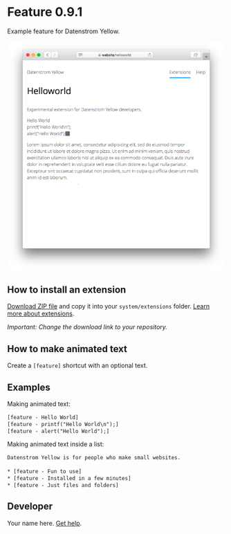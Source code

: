 # Feature 0.9.1

Example feature for Datenstrom Yellow.

<p align="center"><img src="SCREENSHOT.png" alt="Screenshot"></p>

## How to install an extension

[Download ZIP file](https://github.com/datenstrom/yellow-example-feature/archive/refs/heads/main.zip) and copy it into your `system/extensions` folder. [Learn more about extensions](https://github.com/annaesvensson/yellow-update).

*Important: Change the download link to your repository.*

## How to make animated text

Create a `[feature]` shortcut with an optional text. 

## Examples

Making animated text:

    [feature - Hello World]
    [feature - printf("Hello World\n");]
    [feature - alert("Hello World");]  

Making animated text inside a list:

    Datenstrom Yellow is for people who make small websites.
    
    * [feature - Fun to use]
    * [feature - Installed in a few minutes]
    * [feature - Just files and folders]

## Developer

Your name here. [Get help](https://datenstrom.se/yellow/help/).
